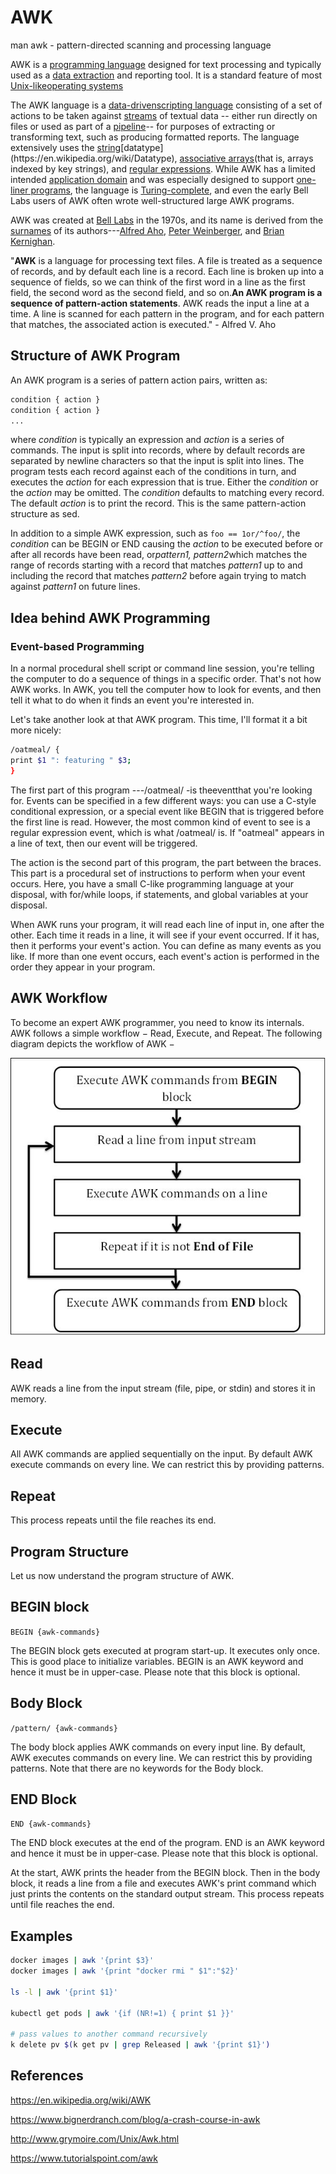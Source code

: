 # AWK

man awk - pattern-directed scanning and processing language

AWK is a [programming language](https://en.wikipedia.org/wiki/Programming_language) designed for text processing and typically used as a [data extraction](https://en.wikipedia.org/wiki/Data_extraction) and reporting tool. It is a standard feature of most [Unix-like](https://en.wikipedia.org/wiki/Unix-like)[operating systems](https://en.wikipedia.org/wiki/Operating_system)

The AWK language is a [data-driven](https://en.wikipedia.org/wiki/Data-driven_programming)[scripting language](https://en.wikipedia.org/wiki/Scripting_language) consisting of a set of actions to be taken against [streams](https://en.wikipedia.org/wiki/Stream_(computing)) of textual data -- either run directly on files or used as part of a [pipeline](https://en.wikipedia.org/wiki/Pipeline_(Unix))-- for purposes of extracting or transforming text, such as producing formatted reports. The language extensively uses the [string](https://en.wikipedia.org/wiki/String_(computer_science))[datatype](https://en.wikipedia.org/wiki/Datatype), [associative arrays](https://en.wikipedia.org/wiki/Associative_array)(that is, arrays indexed by key strings), and [regular expressions](https://en.wikipedia.org/wiki/Regular_expression). While AWK has a limited intended [application domain](https://en.wikipedia.org/wiki/Application_domain) and was especially designed to support [one-liner programs](https://en.wikipedia.org/wiki/One-liner_program), the language is [Turing-complete](https://en.wikipedia.org/wiki/Turing-complete), and even the early Bell Labs users of AWK often wrote well-structured large AWK programs.

AWK was created at [Bell Labs](https://en.wikipedia.org/wiki/Bell_Labs) in the 1970s,  and its name is derived from the [surnames](https://en.wikipedia.org/wiki/Surname) of its authors---[Alfred Aho](https://en.wikipedia.org/wiki/Alfred_Aho), [Peter Weinberger](https://en.wikipedia.org/wiki/Peter_J._Weinberger), and [Brian Kernighan](https://en.wikipedia.org/wiki/Brian_Kernighan).

"**AWK** is a language for processing text files. A file is treated as a sequence of records, and by default each line is a record. Each line is broken up into a sequence of fields, so we can think of the first word in a line as the first field, the second word as the second field, and so on.**An AWK program is a sequence of pattern-action statements**. AWK reads the input a line at a time. A line is scanned for each pattern in the program, and for each pattern that matches, the associated action is executed." - Alfred V. Aho

## Structure of AWK Program

An AWK program is a series of pattern action pairs, written as:

```bash
condition { action }
condition { action }
...
```

where *condition* is typically an expression and *action* is a series of commands. The input is split into records, where by default records are separated by newline characters so that the input is split into lines. The program tests each record against each of the conditions in turn, and executes the *action* for each expression that is true. Either the *condition* or the *action* may be omitted. The *condition* defaults to matching every record. The default *action* is to print the record. This is the same pattern-action structure as sed.

In addition to a simple AWK expression, such as `foo == 1or/^foo/`, the *condition* can be BEGIN or END causing the *action* to be executed before or after all records have been read, or*pattern1, pattern2*which matches the range of records starting with a record that matches *pattern1* up to and including the record that matches *pattern2* before again trying to match against *pattern1* on future lines.

## Idea behind AWK Programming

### Event-based Programming

In a normal procedural shell script or command line session, you're telling the computer to do a sequence of things in a specific order. That's not how AWK works. In AWK, you tell the computer how to look for events, and then tell it what to do when it finds an event you're interested in.

Let's take another look at that AWK program. This time, I'll format it a bit more nicely:

```bash
/oatmeal/ {
print $1 ": featuring " $3;
}
```

The first part of this program ---/oatmeal/ -is theeventthat you're looking for. Events can be specified in a few different ways: you can use a C-style conditional expression, or a special event like BEGIN that is triggered before the first line is read. However, the most common kind of event to see is a regular expression event, which is what /oatmeal/ is. If "oatmeal" appears in a line of text, then our event will be triggered.

The action is the second part of this program, the part between the braces. This part is a procedural set of instructions to perform when your event occurs. Here, you have a small C-like programming language at your disposal, with for/while loops, if statements, and global variables at your disposal.

When AWK runs your program, it will read each line of input in, one after the other. Each time it reads in a line, it will see if your event occurred. If it has, then it performs your event's action. You can define as many events as you like. If more than one event occurs, each event's action is performed in the order they appear in your program.

## AWK Workflow

To become an expert AWK programmer, you need to know its internals. AWK follows a simple workflow − Read, Execute, and Repeat. The following diagram depicts the workflow of AWK −

![image](../../../media/DevOps-Terminal-Bash-AWK-image1.jpg)

## Read

AWK reads a line from the input stream (file, pipe, or stdin) and stores it in memory.

## Execute

All AWK commands are applied sequentially on the input. By default AWK execute commands on every line. We can restrict this by providing patterns.

## Repeat

This process repeats until the file reaches its end.

## Program Structure

Let us now understand the program structure of AWK.

## BEGIN block

`BEGIN {awk-commands}`

The BEGIN block gets executed at program start-up. It executes only once. This is good place to initialize variables. BEGIN is an AWK keyword and hence it must be in upper-case. Please note that this block is optional.

## Body Block

`/pattern/ {awk-commands}`

The body block applies AWK commands on every input line. By default, AWK executes commands on every line. We can restrict this by providing patterns. Note that there are no keywords for the Body block.

## END Block

`END {awk-commands}`

The END block executes at the end of the program. END is an AWK keyword and hence it must be in upper-case. Please note that this block is optional.

At the start, AWK prints the header from the BEGIN block. Then in the body block, it reads a line from a file and executes AWK's print command which just prints the contents on the standard output stream. This process repeats until file reaches the end.

## Examples

```bash
docker images | awk '{print $3}'
docker images | awk '{print "docker rmi " $1":"$2}'

ls -l | awk '{print $1}'

kubectl get pods | awk '{if (NR!=1) { print $1 }}'

# pass values to another command recursively
k delete pv $(k get pv | grep Released | awk '{print $1}')
```

## References

https://en.wikipedia.org/wiki/AWK

https://www.bignerdranch.com/blog/a-crash-course-in-awk

http://www.grymoire.com/Unix/Awk.html

https://www.tutorialspoint.com/awk
